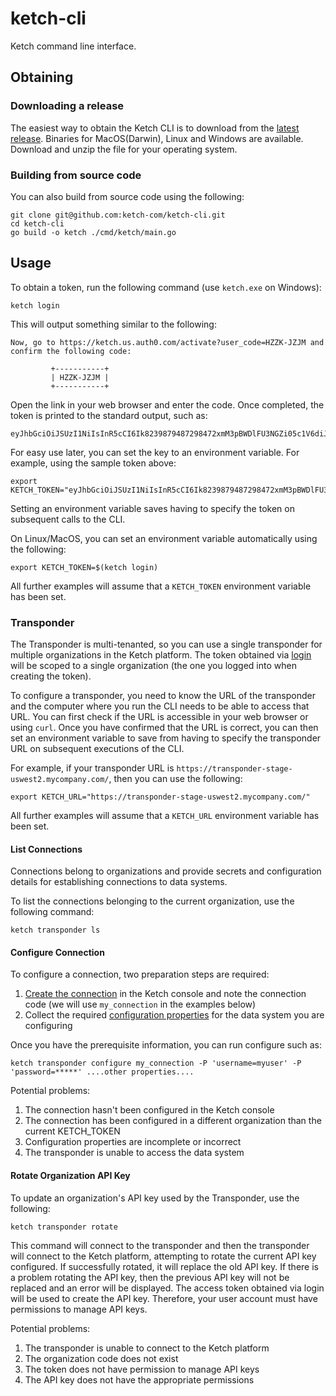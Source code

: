 # ketch-cli

Ketch command line interface.

## Obtaining

### Downloading a release

The easiest way to obtain the Ketch CLI is to download from the [latest release](https://github.com/ketch-com/ketch-cli/releases/latest).
Binaries for MacOS(Darwin), Linux and Windows are available. Download and unzip the file for your operating system.

### Building from source code

You can also build from source code using the following:
```shell
git clone git@github.com:ketch-com/ketch-cli.git
cd ketch-cli
go build -o ketch ./cmd/ketch/main.go
```

## Usage

To obtain a token, run the following command (use `ketch.exe` on Windows):

```shell
ketch login
```

This will output something similar to the following:
```shell
Now, go to https://ketch.us.auth0.com/activate?user_code=HZZK-JZJM and confirm the following code:

         +-----------+
         | HZZK-JZJM |
         +-----------+

```

Open the link in your web browser and enter the code. Once completed, the token is printed to the standard output, such as:
```shell
eyJhbGciOiJSUzI1NiIsInR5cCI6Ik8239879487298472xmM3pBWDlFU3NGZi05c1V6diJ9.eyJpc3Muytfaf76Af786aof76fo8sdf6osdf6so8f6sf7s6o8f76asofayf78s6fosiyasof87eas6YyNzc1MDk0LCJhenAiOiJqOWdlbWl6c1hpczVJY1VnOTMxc0JqR295R1N4YlQxYSJ9.os987foFLUIluzydflfyldisutflsdiuftslfiutuftdliut736r3l7ltd83l6
```

For easy use later, you can set the key to an environment variable. For example, using the sample token above:
```shell
export KETCH_TOKEN="eyJhbGciOiJSUzI1NiIsInR5cCI6Ik8239879487298472xmM3pBWDlFU3NGZi05c1V6diJ9.eyJpc3Muytfaf76Af786aof76fo8sdf6osdf6so8f6sf7s6o8f76asofayf78s6fosiyasof87eas6YyNzc1MDk0LCJhenAiOiJqOWdlbWl6c1hpczVJY1VnOTMxc0JqR295R1N4YlQxYSJ9.os987foFLUIluzydflfyldisutflsdiuftslfiutuftdliut736r3l7ltd83l6"
```

Setting an environment variable saves having to specify the token on subsequent calls to the CLI.

On Linux/MacOS, you can set an environment variable automatically using the following:
```shell
export KETCH_TOKEN=$(ketch login)
```

All further examples will assume that a `KETCH_TOKEN` environment variable has been set.

### Transponder

The Transponder is multi-tenanted, so you can use a single transponder for multiple organizations in the Ketch platform.
The token obtained via [login](#Login) will be scoped to a single organization (the one you logged into when creating the
token).

To configure a transponder, you need to know the URL of the transponder and the computer where you run the CLI needs to
be able to access that URL. You can first check if the URL is accessible in your web browser or using `curl`. Once you have
confirmed that the URL is correct, you can then set an environment variable to save from having to specify the transponder URL
on subsequent executions of the CLI.

For example, if your transponder URL is `https://transponder-stage-uswest2.mycompany.com/`, then you can use the following:
```shell
export KETCH_URL="https://transponder-stage-uswest2.mycompany.com/"
```

All further examples will assume that a `KETCH_URL` environment variable has been set.

#### List Connections

Connections belong to organizations and provide secrets and configuration details for establishing connections to data systems.

To list the connections belonging to the current organization, use the following command:

```shell
ketch transponder ls
```

#### Configure Connection

To configure a connection, two preparation steps are required:
1. [Create the connection](https://docs.ketch.com/hc/en-us/articles/5883595869335-Connecting-the-Ketch-Transponder-to-Ketch#install-database-provider-0-2) in the Ketch console and note the connection code (we will use `my_connection` in the examples below)
2. Collect the required [configuration properties](https://docs.ketch.com/hc/en-us/articles/5922260652439-Database-Provider-Configuration-Parameters) for the data system you are configuring

Once you have the prerequisite information, you can run configure such as:
```shell
ketch transponder configure my_connection -P 'username=myuser' -P 'password=*****' ....other properties....
```

Potential problems:
1. The connection hasn't been configured in the Ketch console
2. The connection has been configured in a different organization than the current KETCH_TOKEN
3. Configuration properties are incomplete or incorrect
4. The transponder is unable to access the data system

#### Rotate Organization API Key

To update an organization's API key used by the Transponder, use the following:

```shell
ketch transponder rotate
```

This command will connect to the transponder and then the transponder will connect to the Ketch platform, attempting to
rotate the current API key configured. If successfully rotated, it will replace the old API key. If there is a problem
rotating the API key, then the previous API key will not be replaced and an error will be displayed. The access token
obtained via login will be used to create the API key. Therefore, your user account must have permissions to manage
API keys.

Potential problems:
1. The transponder is unable to connect to the Ketch platform
2. The organization code does not exist
3. The token does not have permission to manage API keys
4. The API key does not have the appropriate permissions
